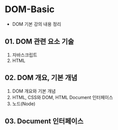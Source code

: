 # DOM-Basic
- DOM 기본 강의 내용 정리

## 01. DOM 관련 요소 기술
1) 자바스크립트
2) HTML

## 02. DOM 개요, 기본 개념
1) DOM 개요와 기본 개념
2) HTML, CSS와 DOM, HTML Document 인터페이스
3) 노드(Node)

## 03. Document 인터페이스

